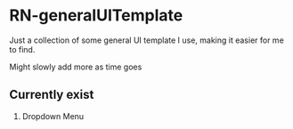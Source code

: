 # RN-generalUITemplate
Just a collection of some general UI template I use, making it easier for me to find. 

Might slowly add more as time goes

## Currently exist
1. Dropdown Menu
